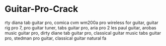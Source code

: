# Guitar-Pro-Crack
rty diana tab guitar pro, comica cvm wm200a pro wireless for guitar, guitar rig pro 7, pro guitar tuner, tabs guitar pro, aria pro 2 les paul guitar, arobas music guitar pro, dirty diane tab guitar pro, classical guitar music tabs guitar pro, stedman pro guitar, classical guitar natural fa
